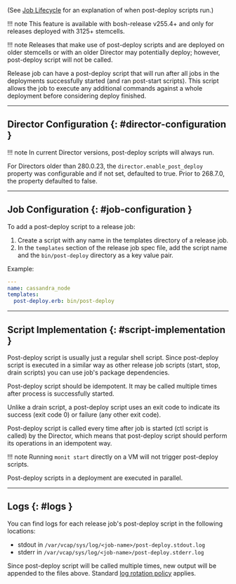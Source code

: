 (See [Job Lifecycle](job-lifecycle.md) for an explanation of when post-deploy scripts run.)

!!! note
    This feature is available with bosh-release v255.4+ and only for releases deployed with 3125+ stemcells.

!!! note
    Releases that make use of post-deploy scripts and are deployed on older stemcells or with an older Director may potentially deploy; however, post-deploy script will not be called.

Release job can have a post-deploy script that will run after all jobs in the deployments successfully started (and ran post-start scripts). This script allows the job to execute any additional commands against a whole deployment before considering deploy finished.

---
## Director Configuration {: #director-configuration }

!!! note
    In current Director versions, post-deploy scripts will always run.

For Directors older than 280.0.23, the `director.enable_post_deploy` property was configurable and if not set, defaulted to true. Prior to 268.7.0, the property defaulted to false.

---
## Job Configuration {: #job-configuration }

To add a post-deploy script to a release job:

1. Create a script with any name in the templates directory of a release job.
1. In the `templates` section of the release job spec file, add the script name and the `bin/post-deploy` directory as a key value pair.

Example:

```yaml
---
name: cassandra_node
templates:
  post-deploy.erb: bin/post-deploy
```

---
## Script Implementation {: #script-implementation }

Post-deploy script is usually just a regular shell script. Since post-deploy script is executed in a similar way as other release job scripts (start, stop, drain scripts) you can use job's package dependencies.

Post-deploy script should be idempotent. It may be called multiple times after process is successfully started.

Unlike a drain script, a post-deploy script uses an exit code to indicate its success (exit code 0) or failure (any other exit code).

Post-deploy script is called every time after job is started (ctl script is called) by the Director, which means that post-deploy script should perform its operations in an idempotent way.

!!! note
    Running `monit start` directly on a VM will not trigger post-deploy scripts.

Post-deploy scripts in a deployment are executed in parallel.

---
## Logs {: #logs }

You can find logs for each release job's post-deploy script in the following locations:

- stdout in `/var/vcap/sys/log/<job-name>/post-deploy.stdout.log`
- stderr in `/var/vcap/sys/log/<job-name>/post-deploy.stderr.log`

Since post-deploy script will be called multiple times, new output will be appended to the files above. Standard [log rotation policy](job-logs.md#log-rotation) applies.
